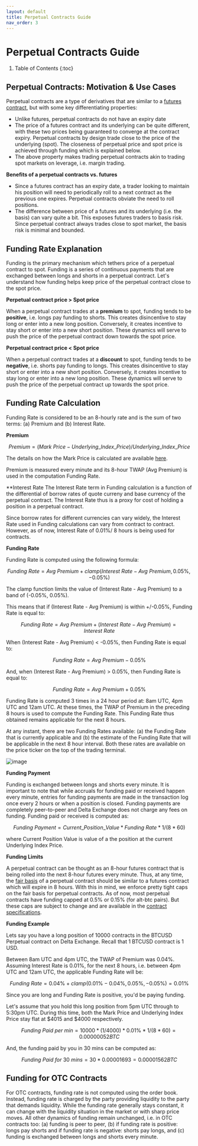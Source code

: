 ```yaml
---
layout: default
title: Perpetual Contracts Guide
nav_order: 3
---
```


# Perpetual Contracts Guide

1. Table of Contents
{:toc}

## Perpetual Contracts: Motivation & Use Cases

Perpetual contracts are a type of derivatives that are similar to a [futures contract](https://www.delta.exchange/user-guide/docs/tutorials/futures-guide/), but with some key differentiating properties:

- Unlike futures, perpetual contracts do not have an expiry date
- The price of a futures contract and its underlying can be quite different, with these two prices being guaranteed to converge at the contract expiry. Perpetual contracts by design trade close to the price of the underlying (spot). The closeness of perpetual price and spot price is achieved through funding which is explained below.
- The above property makes trading perpetual contracts akin to trading spot markets on leverage, i.e. margin trading.

**Benefits of a perpetual contracts vs. futures**

- Since a futures contract has an expiry date, a trader looking to maintain his position will need to periodically roll to a next contract as the previous one expires. Perpetual contracts obviate the need to roll positions.
- The difference between price of a futures and its underlying (i.e. the basis) can vary quite a bit. This exposes futures traders to basis risk. Since perpetual contract always trades close to spot market, the basis risk is minimal and bounded.

## Funding Rate Explanation

Funding is the primary mechanism which tethers price of a perpetual contract to spot. Funding is a series of continuous payments that are exchanged between longs and shorts in a perpetual contract. Let's understand how funding helps keep price of the perpetual contract close to the spot price.

**Perpetual contract price > Spot price**

When a perpetual contract trades at a **premium** to spot, funding tends to be **positive**, i.e. longs pay funding to shorts. This creates disincentive to stay long or enter into a new long position. Conversely, it creates incentive to stay short or enter into a new short position. These dynamics will serve to push the price of the perpetual contract down towards the spot price.

**Perpetual contract price < Spot price**

When a perpetual contract trades at a **discount** to spot, funding tends to be **negative**, i.e. shorts pay funding to longs. This creates disincentive to stay short or enter into a new short position. Conversely, it creates incentive to stay long or enter into a new long position. These dynamics will serve to push the price of the perpetual contract up towards the spot price.

## Funding Rate Calculation

Funding Rate is considered to be an 8-hourly rate and is the sum of two terms: (a) Premium and (b) Interest Rate.

**Premium**

$$Premium = (Mark\  Price - Underlying\_Index\_Price)/ Underlying\_Index\_Price$$

The details on how the Mark Price is calculated are available [here](https://www.delta.exchange/user-guide/docs/trading-guide/fair-price/). 

Premium is measured every minute and its 8-hour TWAP (Avg Premium) is used in the computation Funding Rate.

**Interest Rate
The Interest Rate term in Funding calculation is a function of the differential of borrow rates of quote curreny and base currency of the perpetual contract. The Interest Rate thus is a proxy for cost of holding a position in a perpetual contract. 

Since borrow rates for different currencies can vary widely, the Interest Rate used in Funding calculations can vary from contract to contract. However, as of now, Interest Rate of 0.01%/ 8 hours is being used for contracts. 

**Funding Rate**

Funding Rate is computed using the following formula:

$$Funding\ Rate = Avg\ Premium + clamp (Interest\ Rate - Avg\ Premium, 0.05\%, -0.05\%)$$

The clamp function limits the value of (Interest Rate - Avg Premium) to a band of (-0.05%, 0.05%). 

This means that if (Interest Rate - Avg Premium) is within +/-0.05%, Funding Rate is equal to:

$$Funding\ Rate = Avg\ Premium + (Interest\ Rate - Avg\ Premium) = Interest\ Rate$$

When (Interest Rate - Avg Premium) < -0.05%, then Funding Rate is equal to:

$$Funding\ Rate = Avg\ Premium - 0.05\%$$

And, when (Interest Rate - Avg Premium) > 0.05%, then Funding Rate is equal to:

$$Funding\ Rate = Avg\ Premium + 0.05\%$$

Funding Rate is computed 3 times in a 24 hour period at: 8am UTC, 4pm UTC and 12am UTC. At these times, the TWAP of Premium in the preceding 8 hours is used to compute the Funding Rate. This Funding Rate thus obtained remains applicable for the next 8 hours. 

At any instant, there are two Funding Rates available: (a) the Funding Rate that is currently applicable and (b) the estimate of the Funding Rate that will be applicable in the next 8 hour interval. Both these rates are available on the price ticker on the top of the trading terminal.

![image]({{site.baseurl}}/assets/images/funding_ticker.jpg "Current and Estimated Next Funding Rates")


**Funding Payment** 

Funding is exchanged between longs and shorts every minute. It is important to note that while accruals for funding paid or received happen every minute, entries for funding payments are made in the transaction log once every 2 hours or when a position is closed. Funding payments are completely peer-to-peer and Delta Exchange does not charge any fees on funding. Funding paid or received is computed as:

$$Funding\ Payment = Current\_Position\_Value * Funding\ Rate * 1/ (8 * 60)$$

where Current Position Value is value of a the position at the current Underlying Index Price.

**Funding Limits**

A perpetual contract can be thought as an 8-hour futures contract that is being rolled into the next 8-hour futures every minute. Thus, at any time, the [fair basis]({{site.baseurl}}/docs/trading-guide/fair-price/#fair-basis-calculation) of a perpetual contract should be similar to a futures contract which will expire in 8 hours. With this in mind, we enforce pretty tight caps on the fair basis for perpetual contracts. As of now, most perpetual contracts have funding capped at 0.5% or 0.15% (for alt-btc pairs). But these caps are subject to change and are available in the [contract specifications](https://www.delta.exchange/contracts/).

**Funding Example**

Lets say you have a long position of 10000 contracts in the BTCUSD Perpetual contract on Delta Exchange. Recall that 1 BTCUSD contract is 1 USD.

Between 8am UTC and 4pm UTC, the TWAP of Premium was 0.04%. Assuming Interest Rate is 0.01%, for the next 8 hours, i.e. between 4pm UTC and 12am UTC, the applicable Funding Rate will be:

$$Funding\ Rate = 0.04\% + clamp(0.01\% - 0.04\%, 0.05\%, -0.05\%) = 0.01\%$$

Since you are long and Funding Rate is positive, you'd be paying funding.      

Let's assume that you hold this long position from 5pm UTC through to 5:30pm UTC. During this time, both the Mark Price and Underlying Index Price stay flat at $4015 and $4000 respectively.         

$$ Funding\ Paid\ per\ min = 10000 * (1/ 4000) * 0.01\% * 1/ (8*60) =  0.00000052  BTC$$

And, the funding paid by you in 30 mins can be computed as:

$$ Funding\ Paid\ for\ 30\ mins = 30 * 0.00001693 = 0.00001562 BTC$$

## Funding for OTC Contracts

For OTC contracts, funding rate is not computed using the order book. Instead, funding rate is charged by the party providing liquidity to the party that demands liquidity. While the funding rate generally stays constant, it can change with the liquidity situation in the market or with sharp price moves. All other dynamics of funding remain unchanged, i.e. in OTC contracts too: (a) funding is peer to peer, (b) if funding rate is positive: longs pay shorts and if funding rate is negative: shorts pay longs, and (c) funding is exchanged between longs and shorts every minute.





